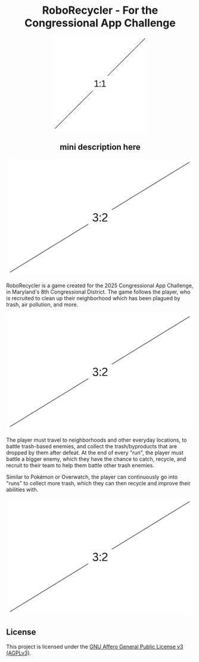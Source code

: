 


<h1 align="center" style="border-bottom: 0;">RoboRecycler - For the Congressional App Challenge</h1>

<div align="center">
    <a href="google.com">
        <img src="res/sample/1x1.png" style="width:50%" >
    </a>
</div>
<h2 align="center">mini description here</h2>

![cover photo](res/sample/3x2.png)

RoboRecycler is a game created for the 2025 Congressional App Challenge, in Maryland's 8th Congressional District. The game follows the player, who is recruited to clean up their neighborhood which has been plagued by trash, air pollution, and more.

![action photo 1](res/sample/3x2.png)

The player must travel to neighborhoods and other everyday locations, to battle trash-based enemies, and collect the trash/byproducts that are dropped by them after defeat. At the end of every "run", the player must battle a bigger enemy, which they have the chance to catch, recycle, and recruit to their team to help them battle other trash enemies.

Similar to Pokémon or Overwatch, the player can continuously go into "runs" to collect more trash, which they can then recycle and improve their abilities with.

![action photo 2](res/sample/3x2.png)


## License

This project is licensed under the [GNU Affero General Public License v3 (AGPLv3)](https://www.gnu.org/licenses/agpl-3.0.en.html).